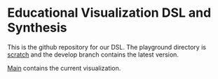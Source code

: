 Educational Visualization DSL and Synthesis
=============

This is the github repository for our DSL. The playground directory is
[scratch](scratch/) and the develop branch contains the latest version.

[Main](main.html) contains the current visualization.
